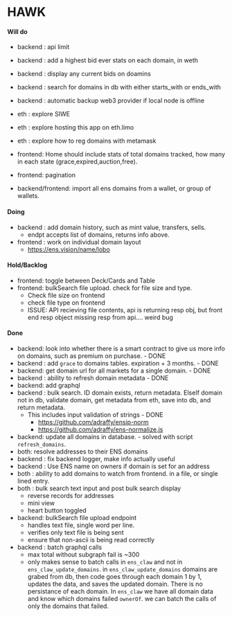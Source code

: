 # HAWK

#### Will do
- backend : api limit
- backend : add a highest bid ever stats on each domain, in weth
- backend : display any current bids on doamins
- backend : search for domains in db with either starts_with or ends_with
- backend : automatic backup web3 provider if local node is offline

- eth : explore SIWE
- eth : explore hosting this app on eth.limo
- eth : explore how to reg domains with metamask

- frontend: Home should include stats of total domains tracked, how many in each state (grace,expired,auction,free).
- frontend: pagination

- backend/frontend: import all ens domains from a wallet, or group of wallets.


#### Doing
- backend : add domain history, such as mint value, transfers, sells.
  - endpt accepts list of domains, returns info above.
- frontend : work on individual domain layout
  - https://ens.vision/name/lobo


#### Hold/Backlog
- frontend: toggle between Deck/Cards and Table
- frontend: bulkSearch file upload. check for file size and type.
  - Check file size on frontend
  - check file type on frontend
  - ISSUE: API recieving file contents, api is returning resp obj, but front end resp object missing resp from api.... weird bug


#### Done
- backend: look into whether there is a smart contract to give us more info on domains, such as premium on purchase. - DONE
- backend : add `grace` to domains tables. expiration + 3 months. - DONE
- backend: get domain url for all markets for a single domain. - DONE
- backend : ability to refresh domain metadata - DONE
- backend: add graphql
- backend : bulk search. ID domain exists, return metadata. ElseIf domain not in db, validate domain, get metadata from eth, save into db, and return metadata.
  - This includes input validation of strings - DONE
    - https://github.com/adraffy/ensip-norm
    - https://github.com/adraffy/ens-normalize.js
- backend: update all domains in database. - solved with script `refresh_domains`.
- both: resolve addresses to their ENS domains
- backend : fix backend logger, make info actually useful
- backend : Use ENS name on owners if domain is set for an address
- both : ability to add domains to watch from frontend. in a file, or single lined entry.
- both : bulk search text input and post bulk search display
  - reverse records for addresses
  - mini view 
  - heart button toggled
- backend: bulkSearch file upload endpoint
  - handles text file, single word per line.
  - verifies only text file is being sent
  - ensure that non-ascii is being read correctly
- backend : batch graphql calls
  - max total without subgraph fail is ~300
  - only makes sense to batch calls in `ens_claw` and not in `ens_claw_update_domains`. in  `ens_claw_update_domains` domains are grabed from db, then code goes through each domain 1 by 1, updates the data, and saves the updated domain. There is no persistance of each domain. In `ens_claw` we have all domain data and know which domains failed `ownerOf`. we can batch the calls of only the domains that failed.